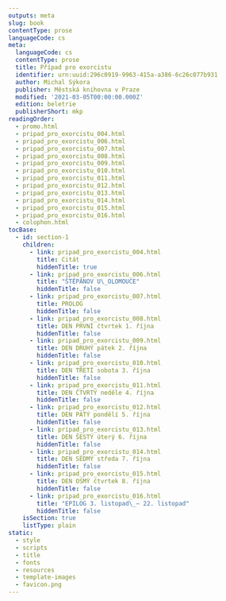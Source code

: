 ```yaml
---
outputs: meta
slug: book
contentType: prose
languageCode: cs
meta:
  languageCode: cs
  contentType: prose
  title: Případ pro exorcistu
  identifier: urn:uuid:296c0919-9963-415a-a386-6c26c077b931
  author: Michal Sýkora
  publisher: Městská knihovna v Praze
  modified: '2021-03-05T00:00:00.000Z'
  edition: beletrie
  publisherShort: mkp
readingOrder:
  - promo.html
  - pripad_pro_exorcistu_004.html
  - pripad_pro_exorcistu_006.html
  - pripad_pro_exorcistu_007.html
  - pripad_pro_exorcistu_008.html
  - pripad_pro_exorcistu_009.html
  - pripad_pro_exorcistu_010.html
  - pripad_pro_exorcistu_011.html
  - pripad_pro_exorcistu_012.html
  - pripad_pro_exorcistu_013.html
  - pripad_pro_exorcistu_014.html
  - pripad_pro_exorcistu_015.html
  - pripad_pro_exorcistu_016.html
  - colophon.html
tocBase:
  - id: section-1
    children:
      - link: pripad_pro_exorcistu_004.html
        title: Citát
        hiddenTitle: true
      - link: pripad_pro_exorcistu_006.html
        title: "ŠTĚPÁNOV U\_OLOMOUCE"
        hiddenTitle: false
      - link: pripad_pro_exorcistu_007.html
        title: PROLOG
        hiddenTitle: false
      - link: pripad_pro_exorcistu_008.html
        title: DEN PRVNÍ čtvrtek 1. října
        hiddenTitle: false
      - link: pripad_pro_exorcistu_009.html
        title: DEN DRUHÝ pátek 2. října
        hiddenTitle: false
      - link: pripad_pro_exorcistu_010.html
        title: DEN TŘETÍ sobota 3. října
        hiddenTitle: false
      - link: pripad_pro_exorcistu_011.html
        title: DEN ČTVRTÝ neděle 4. října
        hiddenTitle: false
      - link: pripad_pro_exorcistu_012.html
        title: DEN PÁTÝ pondělí 5. října
        hiddenTitle: false
      - link: pripad_pro_exorcistu_013.html
        title: DEN ŠESTÝ úterý 6. října
        hiddenTitle: false
      - link: pripad_pro_exorcistu_014.html
        title: DEN SEDMÝ středa 7. října
        hiddenTitle: false
      - link: pripad_pro_exorcistu_015.html
        title: DEN OSMÝ čtvrtek 8. října
        hiddenTitle: false
      - link: pripad_pro_exorcistu_016.html
        title: "EPILOG 3. listopad\_– 22. listopad"
        hiddenTitle: false
    isSection: true
    listType: plain
static:
  - style
  - scripts
  - title
  - fonts
  - resources
  - template-images
  - favicon.png
---
```

